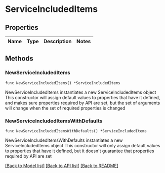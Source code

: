 # ServiceIncludedItems

## Properties

Name | Type | Description | Notes
------------ | ------------- | ------------- | -------------

## Methods

### NewServiceIncludedItems

`func NewServiceIncludedItems() *ServiceIncludedItems`

NewServiceIncludedItems instantiates a new ServiceIncludedItems object
This constructor will assign default values to properties that have it defined,
and makes sure properties required by API are set, but the set of arguments
will change when the set of required properties is changed

### NewServiceIncludedItemsWithDefaults

`func NewServiceIncludedItemsWithDefaults() *ServiceIncludedItems`

NewServiceIncludedItemsWithDefaults instantiates a new ServiceIncludedItems object
This constructor will only assign default values to properties that have it defined,
but it doesn't guarantee that properties required by API are set


[[Back to Model list]](../README.md#documentation-for-models) [[Back to API list]](../README.md#documentation-for-api-endpoints) [[Back to README]](../README.md)


